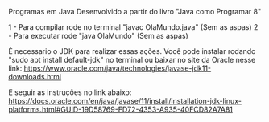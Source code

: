 Programas em Java Desenvolvido a partir do livro "Java como Programar 8" <br />

1 - Para compilar rode no terminal "javac OlaMundo.java" (Sem as aspas)
2 - Para executar rode "java OlaMundo" (Sem as aspas)

É necessario o JDK para realizar essas ações. Você pode instalar rodando "sudo apt install default-jdk" no terminal ou baixar no site da Oracle nesse link: https://www.oracle.com/java/technologies/javase-jdk11-downloads.html

E seguir as instruções no link abaixo:
https://docs.oracle.com/en/java/javase/11/install/installation-jdk-linux-platforms.html#GUID-19D58769-FD72-4353-A935-40FCD82A7A81
